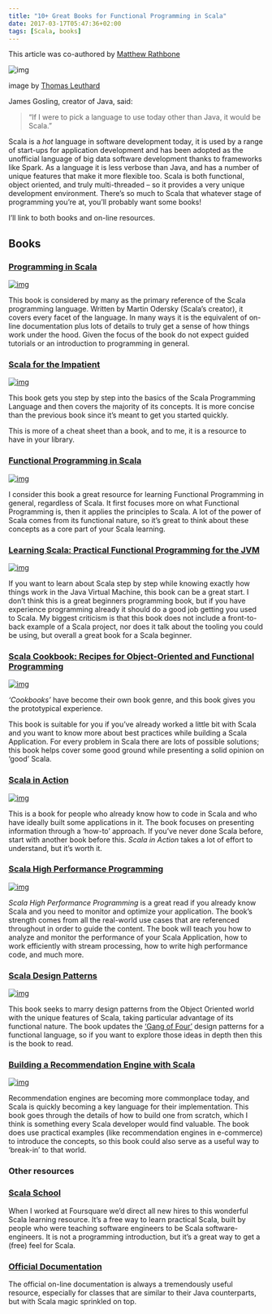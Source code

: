 ```yaml
---
title: "10+ Great Books for Functional Programming in Scala"
date: 2017-03-17T05:47:36+02:00
tags: [Scala, books]
---
```

This article was co-authored by [Matthew Rathbone](https://blog.matthewrathbone.com/)

![img](https://d33wubrfki0l68.cloudfront.net/4b8a4dcbce3e4561018d5f8e84d92e8b5f05563d/f25fa/img/blog/scala-books/title.jpg)

image by [Thomas Leuthard](https://www.flickr.com/photos/thomasleuthard/19070717313)

James Gosling, creator of Java, said:

> “If I were to pick a language to use today other than Java, it would be Scala.”

Scala is a *hot* language in software development today, it is used by a range of start-ups for application development and has been adopted as the unofficial language of big data software development thanks to frameworks like Spark. As a language it is less verbose than Java, and has a number of unique features that make it more flexible too. Scala is both functional, object oriented, and truly multi-threaded – so it provides a very unique development environment. There’s so much to Scala that whatever stage of programming you’re at, you’ll probably want some books!

I’ll link to both books and on-line resources.

## Books

### [Programming in Scala](http://amzn.to/2lcF7Un)

[![img](https://d33wubrfki0l68.cloudfront.net/459e2ea4a16a20ed182abab6c3130ec37a3e459f/b4495/img/blog/scala-books/pis.jpg)](http://amzn.to/2lcF7Un)

This book is considered by many as the primary reference of the Scala programming language. Written by Martin Odersky (Scala’s creator), it covers every facet of the language. In many ways it is the equivalent of on-line documentation plus lots of details to truly get a sense of how things work under the hood. Given the focus of the book do not expect guided tutorials or an introduction to programming in general.

### [Scala for the Impatient](http://amzn.to/2lIOo4o)

[![img](https://d33wubrfki0l68.cloudfront.net/7f112bd087d71a16c8b6ee4b10edf999a0672972/a1539/img/blog/scala-books/sfi.jpg)](http://amzn.to/2lIOo4o)

This book gets you step by step into the basics of the Scala Programming Language and then covers the majority of its concepts. It is more concise than the previous book since it’s meant to get you started quickly.

This is more of a cheat sheet than a book, and to me, it is a resource to have in your library.

### [Functional Programming in Scala](http://amzn.to/2l15Am1)

[![img](https://d33wubrfki0l68.cloudfront.net/18fcd2175386c49b49edcf4e54652c201b909296/c29a7/img/blog/scala-books/fps.jpg)](http://amzn.to/2l15Am1)

I consider this book a great resource for learning Functional Programming in general, regardless of Scala. It first focuses more on what Functional Programming is, then it applies the principles to Scala. A lot of the power of Scala comes from its functional nature, so it’s great to think about these concepts as a core part of your Scala learning.

### [Learning Scala: Practical Functional Programming for the JVM](http://amzn.to/2l1l3m7)

[![img](https://d33wubrfki0l68.cloudfront.net/15a5bb0860f9193b77b3aef15efcd23725a11294/98c9a/img/blog/scala-books/lspf.jpg)](http://amzn.to/2l1l3m7)

If you want to learn about Scala step by step while knowing exactly how things work in the Java Virtual Machine, this book can be a great start. I don’t think this is a great beginners programming book, but if you have experience programming already it should do a good job getting you used to Scala. My biggest criticism is that this book does not include a front-to-back example of a Scala project, nor does it talk about the tooling you could be using, but overall a great book for a Scala beginner.

### [Scala Cookbook: Recipes for Object-Oriented and Functional Programming](http://amzn.to/2l1cUOA)

[![img](https://d33wubrfki0l68.cloudfront.net/e92112c2457692899af4e38125b4eaa29ee37707/cf25d/img/blog/scala-books/scb.jpg)](http://amzn.to/2l1cUOA)

*‘Cookbooks’* have become their own book genre, and this book gives you the prototypical experience.

This book is suitable for you if you’ve already worked a little bit with Scala and you want to know more about best practices while building a Scala Application. For every problem in Scala there are lots of possible solutions; this book helps cover some good ground while presenting a solid opinion on ‘good’ Scala.

### [Scala in Action](http://amzn.to/2kDOpWq)

[![img](https://d33wubrfki0l68.cloudfront.net/999cb6faa73d14a1ad4b587103f4a73f1326e5fa/0a2f4/img/blog/scala-books/sia.jpg)](http://amzn.to/2kDOpWq)

This is a book for people who already know how to code in Scala and who have ideally built some applications in it. The book focuses on presenting information through a ‘how-to’ approach. If you’ve never done Scala before, start with another book before this. *Scala in Action* takes a lot of effort to understand, but it’s worth it.

### [Scala High Performance Programming](http://amzn.to/2lJmqpn)

[![img](https://d33wubrfki0l68.cloudfront.net/956a66e548ae28d5dc51b90c15dbaa96067ddaa8/f33cd/img/blog/scala-books/hpsp.jpg)](http://amzn.to/2lJmqpn)

*Scala High Performance Programming* is a great read if you already know Scala and you need to monitor and optimize your application. The book’s strength comes from all the real-world use cases that are referenced throughout in order to guide the content. The book will teach you how to analyze and monitor the performance of your Scala Application, how to work efficiently with stream processing, how to write high performance code, and much more.

### [Scala Design Patterns](http://amzn.to/2l2wD07)

[![img](https://d33wubrfki0l68.cloudfront.net/a36471ae4615801965a937b0d8b9650b43476b39/33f8f/img/blog/scala-books/sdp.jpg)](http://amzn.to/2l2wD07)

This book seeks to marry design patterns from the Object Oriented world with the unique features of Scala, taking particular advantage of its functional nature. The book updates the [‘Gang of Four’](http://amzn.to/2lJByCl) design patterns for a functional language, so if you want to explore those ideas in depth then this is the book to read.

### [Building a Recommendation Engine with Scala](http://amzn.to/2lJyAh9)

[![img](https://d33wubrfki0l68.cloudfront.net/f9e1f5a7e941ecc0b11b274290af4ceea9ce0cb4/bc0b7/img/blog/scala-books/brec.jpg)](http://amzn.to/2lJyAh9)

Recommendation engines are becoming more commonplace today, and Scala is quickly becoming a key language for their implementation. This book goes through the details of how to build one from scratch, which I think is something every Scala developer would find valuable. The book does use practical examples (like recommendation engines in e-commerce) to introduce the concepts, so this book could also serve as a useful way to ‘break-in’ to that world.

### Other resources

### [Scala School](https://twitter.github.io/scala_school/)

When I worked at Foursquare we’d direct all new hires to this wonderful Scala learning resource. It’s a free way to learn practical Scala, built by people who were teaching software engineers to be Scala software-engineers. It is not a programming introduction, but it’s a great way to get a (free) feel for Scala.

### [Official Documentation](http://www.scala-lang.org/)

The official on-line documentation is always a tremendously useful resource, especially for classes that are similar to their Java counterparts, but with Scala magic sprinkled on top.
